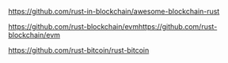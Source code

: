 https://github.com/rust-in-blockchain/awesome-blockchain-rust

https://github.com/rust-blockchain/evmhttps://github.com/rust-blockchain/evm

https://github.com/rust-bitcoin/rust-bitcoin
